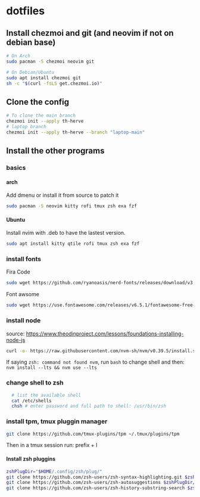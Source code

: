 # dotfiles

## Install chezmoi and git (and neovim if not on debian base)

```bash
# On Arch
sudo pacman -S chezmoi neovim git

# On Debian/Ubuntu
sudo apt install chezmoi git
sh -c "$(curl -fsLS get.chezmoi.io)"
```
## Clone the config

```bash
# To clone the main branch
chezmoi init --apply th-herve
# laptop branch
chezmoi init --apply th-herve --branch "laptop-main"
```
## Install the other programs

### basics

#### arch

Add dmenu or install it from source to patch it

```bash
sudo pacman -S neovim kitty rofi tmux zsh exa fzf
```

#### Ubuntu

Install nvim with .deb to have the lastest version.

```bash
sudo apt install kitty qtile rofi tmux zsh exa fzf
```

### install fonts

Fira Code

```bash
sudo wget https://github.com/ryanoasis/nerd-fonts/releases/download/v3.1.1/FiraCode.zip && sudo unzip FiraCode.zip -d /usr/share/fonts && rm -f FiraCode.zip
```
Font awsome

```bash
sudo wget https://use.fontawesome.com/releases/v6.5.1/fontawesome-free-6.5.1-desktop.zip && sudo unzip fontawesome-free-6.5.1-desktop.zip -d /usr/share/fonts && rm -f fontawesome-free-6.5.1-desktop.zip
```

### install node

source: https://www.theodinproject.com/lessons/foundations-installing-node-js

```bash
curl -o- https://raw.githubusercontent.com/nvm-sh/nvm/v0.39.5/install.sh | zsh && export NVM_DIR="$([ -z "${XDG_CONFIG_HOME-}" ] && printf %s "${HOME}/.nvm" || printf %s "${XDG_CONFIG_HOME}/nvm")" [ -s "$NVM_DIR/nvm.sh" ] && \. "$NVM_DIR/nvm.sh" && nvm install --lts && nvm use --lts
```
If saying `zsh: command not found nvm`, run `bash` to change shell and then: `nvm install --lts && nvm use --lts`

### change shell to zsh

```bash
  # list the available shell
  cat /etc/shells
  chsh # enter password and full path to shell: /usr/bin/zsh
```

### install tpm, tmux pluggin manager

```bash
git clone https://github.com/tmux-plugins/tpm ~/.tmux/plugins/tpm
```
Then in a tmux session run: prefix + I

#### Install zsh pluggins

```bash
zshPlugDir="$HOME/.config/zsh/plug/"
git clone https://github.com/zsh-users/zsh-syntax-highlighting.git $zshPlugDir/zsh-syntax-highlighting
git clone https://github.com/zsh-users/zsh-autosuggestions $zshPlugDir/zsh-autosuggestions
git clone https://github.com/zsh-users/zsh-history-substring-search $zshPlugDir/zsh-history-substring-search
```

